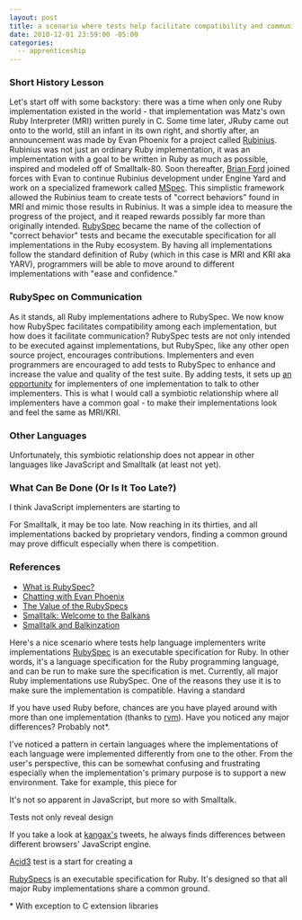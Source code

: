 ```yaml
---
layout: post
title: a scenario where tests help facilitate compatibility and communication 
date: 2010-12-01 23:59:00 -05:00
categories:
  -- apprenticeship
---
```


### Short History Lesson

Let's start off with some backstory: there was a time when only one Ruby implementation existed in the world - that implementation was Matz's own Ruby Interpreter (MRI) written purely in C.  Some time later, JRuby came out onto to the world, still an infant in its own right, and shortly after, an announcement was made by Evan Phoenix for a project called [Rubinius](http://rubini.us/).  Rubinius was not just an ordinary Ruby implementation, it was an implementation with a goal to be written in Ruby as much as possible, inspired and modeled off of Smalltalk\-80.  Soon thereafter, [Brian Ford](http://github.com/brixen) joined forces with Evan to continue Rubinius development under Engine Yard and work on a specialized framework called [MSpec](http://github.com/rubyspec/mspec).  This simplistic framework allowed the Rubinius team to create tests of "correct behaviors" found in MRI and mimic those results in Rubinius.  It was a simple idea to measure the progress of the project, and it reaped rewards possibly far more than originally intended.  [RubySpec](http://rubyspec.org/) became the name of the collection of "correct behavior" tests and became the executable specification for all implementations in the Ruby ecosystem.  By having all implementations follow the standard definition of Ruby (which in this case is MRI and KRI aka YARV), programmers will be able to move around to different implementations with "ease and confidence."

### RubySpec on Communication

As it stands, all Ruby implementations adhere to RubySpec.  We now know how RubySpec facilitates compatibility among each implementation, but how does it facilitate communication?  RubySpec tests are not only intended to be executed against implementations, but RubySpec, like any other open source project, encourages contributions.  Implementers and even programmers are encouraged to add tests to RubySpec to enhance and increase the value and quality of the test suite.  By adding tests, it sets up [an opportunity](http://groups.google.com/group/rubyspec/) for implementers of one implementation to talk to other implementers.  This is what I would call a symbiotic relationship where all implementers have a common goal \- to make their implementations look and feel the same as MRI/KRI.  

### Other Languages

Unfortunately, this symbiotic relationship does not appear in other languages like JavaScript and Smalltalk (at least not yet).  

### What Can Be Done (Or Is It Too Late?)

I think JavaScript implementers are starting to 

For Smalltalk, it may be too late.  Now reaching in its thirties, and all implementations backed by proprietary vendors, finding a common ground may prove difficult especially when there is competition.  

### References

* [What is RubySpec?](http://blog.brightredglow.com/2009/3/3/what-is-rubyspec)
* [Chatting with Evan Phoenix](http://www.akitaonrails.com/2008/02/11/chatting-with-evan-phoenix)
* [The Value of the RubySpecs](http://blog.emptyway.com/2008/04/27/the-value-of-the-rubyspecs/)
* [Smalltalk: Welcome to the Balkans](http://www.threeriversinstitute.org/blog/?p=466)
* [Smalltalk and Balkinzation](http://www.jarober.com/blog/blogView?showComments=true&printTitle=Balkanization_and_Smalltalk&entry=3443331580)


Here's a nice scenario where tests help language implementers write implementations  [RubySpec](http://rubyspec.org/) is an executable specification for Ruby.  In other words, it's a language specification for the Ruby programming language, and can be run to make sure the specification is met.  Currently, all major Ruby implementations use RubySpec.  One of the reasons they use it is to make sure the implementation is compatible.  Having a standard

If you have used Ruby before, chances are you have played around with more than one implementation (thanks to [rvm](http://rvm.beginrescueend.com/)).  Have you noticed any major differences?  Probably not\*.

I've noticed a pattern in certain languages where the implementations of each language were implemented differently from one to the other.  From the user's perspective, this can be somewhat confusing and frustrating especially when the implementation's primary purpose is to support a new environment.  Take for example, this piece for 

It's not so apparent in JavaScript, but more so with Smalltalk.

Tests not only reveal design


If you take a look at [kangax's](http://twitter.com/kangax) tweets, he always finds differences between different browsers' JavaScript engine.

[Acid3](http://acid3.acidtests.org/) test is a start for creating a 

[RubySpecs](http://rubyspec.org/) is an executable specification for Ruby.  It's designed so that all major Ruby implementations share a common ground.   

\* With exception to C extension libraries
